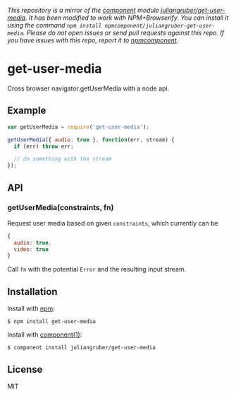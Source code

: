 *This repository is a mirror of the [component](http://component.io) module [juliangruber/get-user-media](http://github.com/juliangruber/get-user-media). It has been modified to work with NPM+Browserify. You can install it using the command `npm install npmcomponent/juliangruber-get-user-media`. Please do not open issues or send pull requests against this repo. If you have issues with this repo, report it to [npmcomponent](https://github.com/airportyh/npmcomponent).*

# get-user-media

  Cross browser navigator.getUserMedia with a node api.

## Example

```js
var getUserMedia = require('get-user-media');

getUserMedia({ audio: true }, function(err, stream) {
  if (err) throw err;

  // do something with the stream
});
```

## API

### getUserMedia(constraints, fn)

  Request user media based on given `constraints`, which currently can be
  
```js
{
  audio: true,
  video: true
}
```
  
  Call `fn` with the potential `Error` and the resulting input stream.

## Installation

  Install with [npm](https://npmjs.org):
  
    $ npm install get-user-media
  
  Install with [component(1)](http://component.io):
  
    $ component install juliangruber/get-user-media

## License

  MIT
